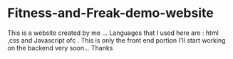 # Fitness-and-Freak-demo-website
This is a website created by me ...
Languages that I used here are : html ,css and Javascript ofc .
This is only the front end portion
I'll start working on the backend very soon...
Thanks 
